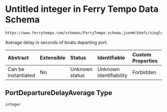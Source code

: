 # Untitled integer in Ferry Tempo Data Schema

```txt
https://www.ferrytempo.com/schemas/FerryTempo.schema.json#/$defs/singlePortData/properties/PortDepartureDelayAverage
```

Average delay in seconds of boats departing port.

| Abstract            | Extensible | Status         | Identifiable            | Custom Properties | Additional Properties | Access Restrictions | Defined In                                                                           |
| :------------------ | :--------- | :------------- | :---------------------- | :---------------- | :-------------------- | :------------------ | :----------------------------------------------------------------------------------- |
| Can be instantiated | No         | Unknown status | Unknown identifiability | Forbidden         | Allowed               | none                | [FerryTempo.schema.json\*](../schemas/FerryTempo.schema.json "open original schema") |

## PortDepartureDelayAverage Type

`integer`
